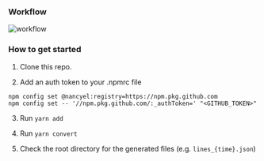 ### Workflow

![workflow]("workflow.png")

### How to get started

1.  Clone this repo.

2.  Add an auth token to your .npmrc file

```
npm config set @nancyel:registry=https://npm.pkg.github.com
npm config set -- '//npm.pkg.github.com/:_authToken=' "<GITHUB_TOKEN>"
```

3.  Run `yarn add`

4.  Run `yarn convert`

5.  Check the root directory for the generated files (e.g. `lines_{time}.json`)

